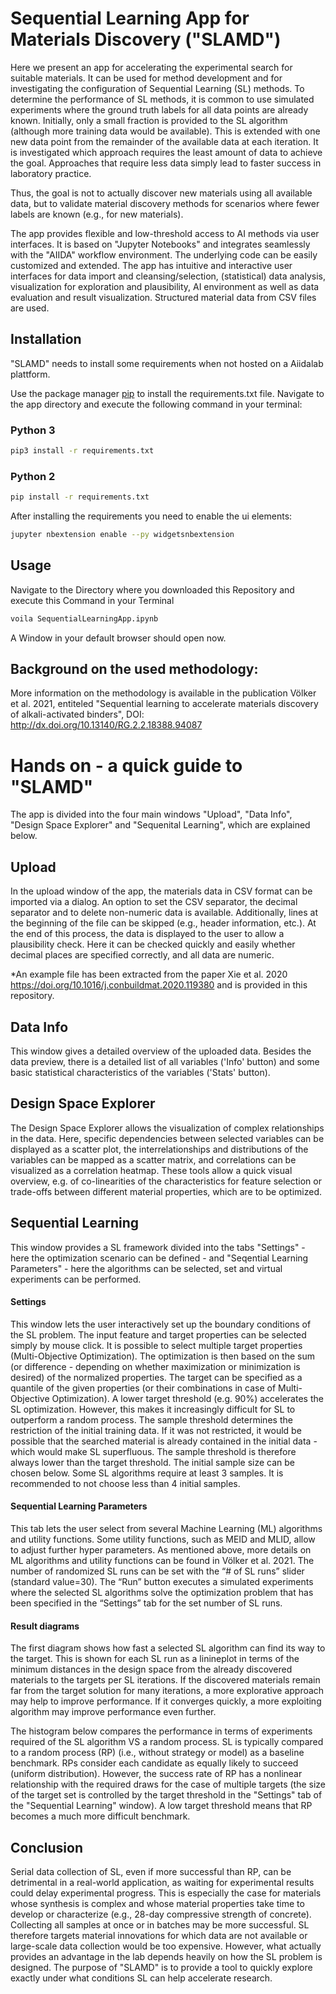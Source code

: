 # Sequential Learning App for Materials Discovery ("SLAMD")
Here we present an app for accelerating the experimental search for suitable materials. It can be used for method development and for investigating the configuration of Sequential Learning (SL) methods. 
To determine the performance of SL methods, it is common to use simulated experiments where the ground truth labels for all data points are already known. Initially, only a small fraction is provided to the SL algorithm (although more training data would be available). This is extended with one new data point from the remainder of the available data at each iteration. It is investigated which approach requires the least amount of data to achieve the goal. Approaches that require less data simply lead to faster success in laboratory practice. 

Thus, the goal is not to actually discover new materials using all available data, but to validate material discovery methods for scenarios where fewer labels are known (e.g., for new materials).

The app provides flexible and low-threshold access to AI methods via user interfaces. It is based on "Jupyter Notebooks" and integrates seamlessly with the "AIIDA" workflow environment. The underlying code can be easily customized and extended. The app has intuitive and interactive user interfaces for data import and cleansing/selection, (statistical) data analysis, visualization for exploration and plausibility, AI environment as well as data evaluation and result visualization. Structured material data from CSV files are used.

## Installation

"SLAMD" needs to install some requirements when not hosted on a Aiidalab plattform.


Use the package manager [pip](https://pip.pypa.io/en/stable/) to install the requirements.txt file.
Navigate to the app directory and execute the following command in your terminal:

### Python 3
```bash
pip3 install -r requirements.txt
```
### Python 2

```bash
pip install -r requirements.txt
```
After installing the requirements you need to enable the ui elements:

```bash
jupyter nbextension enable --py widgetsnbextension
```

## Usage

Navigate to the Directory where you downloaded this Repository and execute this Command in your Terminal

```bash
voila SequentialLearningApp.ipynb
```

A Window in your default browser should open now.

## Background on the used methodology: 

More information on the methodology is available in the publication Völker et al. 2021, entiteled "Sequential learning to accelerate materials discovery of alkali-activated binders", DOI: http://dx.doi.org/10.13140/RG.2.2.18388.94087 

# Hands on - a quick guide to "SLAMD"

The app is divided into the four main windows "Upload", "Data Info", "Design Space Explorer" and "Sequenital Learning", which are explained below. 

## Upload
In the upload window of the app, the materials data in CSV format can be imported via a dialog. An option to set the CSV separator, the decimal separator and to delete non-numeric data is available. Additionally, lines at the beginning of the file can be skipped (e.g., header information, etc.). At the end of this process, the data is displayed to the user to allow a plausibility check. Here it can be checked quickly and easily whether decimal places are specified correctly, and all data are numeric.

*An example file has been extracted from the paper Xie et al. 2020 https://doi.org/10.1016/j.conbuildmat.2020.119380 and is provided in this repository.

## Data Info
This window gives a detailed overview of the uploaded data. Besides the data preview, there is a detailed list of all variables ('Info' button) and some basic statistical characteristics of the variables ('Stats' button).

## Design Space Explorer
The Design Space Explorer allows the visualization of complex relationships in the data. Here, specific dependencies between selected variables can be displayed as a scatter plot, the interrelationships and distributions of the variables can be mapped as a scatter matrix, and correlations can be visualized as a correlation heatmap. These tools allow a quick visual overview, e.g. of co-linearities of the characteristics for feature selection or trade-offs between different material properties, which are to be optimized.

## Sequential Learning
This window provides a SL framework divided into the tabs "Settings" - here the optimization scenario can be defined - and "Seqential Learning Parameters" - here the algorithms can be selected, set and virtual experiments can be performed. 

#### Settings
This window lets the user interactively set up the boundary conditions of the SL problem. The input feature and target properties can be selected simply by mouse click. It is possible to select multiple target properties (Multi-Objective Optimization). The optimization is then based on the sum (or difference - depending on whether maximization or minimization is desired) of the normalized properties. 
The target can be specified as a quantile of the given properties (or their combinations in case of Multi-Objective Optimization). A lower target threshold (e.g. 90%) accelerates the SL optimization. However, this makes it increasingly difficult for SL to outperform a random process. 
The sample threshold determines the restriction of the initial training data. If it was not restricted, it would be possible that the searched material is already contained in the initial data - which would make SL superfluous. The sample threshold is therefore always lower than the target threshold. 
The initial sample size can be chosen below. Some SL algorithms require at least 3 samples. It is recommended to not choose less than 4 initial samples. 

#### Sequential Learning Parameters
This tab lets the user select from several Machine Learning (ML) algorithms and utility functions. Some utility functions, such as MEID and MLID, allow to adjust further hyper parameters. As mentioned above, more details on ML algorithms and utility functions can be found in Völker et al. 2021.
The number of randomized SL runs can be set with the “# of SL runs” slider (standard value=30). The “Run” button executes a simulated experiments where the selected SL algorithms solve the optimization problem that has been specified in the “Settings” tab for the set number of SL runs. 

#### Result diagrams
The first diagram shows how fast a selected SL algorithm can find its way to the target. This is shown for each SL run as a linineplot in terms of the minimum distances in the design space from the already discovered materials to the targets per SL iterations.  If the discovered materials remain far from the target solution for many iterations, a more explorative approach may help to improve performance. If it converges quickly, a more exploiting algorithm may improve performance even further. 

The histogram below compares the performance in terms of experiments required of the SL algorithm VS a random process. SL is typically compared to a random process (RP) (i.e., without strategy or model) as a baseline benchmark. RPs consider each candidate as equally likely to succeed (uniform distribution). However, the success rate of RP has a nonlinear relationship with the required draws for the case of multiple targets (the size of the target set is controlled by the target threshold in the "Settings" tab of the "Sequential Learning" window). A low target threshold means that RP becomes a much more difficult benchmark.

## Conclusion
Serial data collection of SL, even if more successful than RP, can be detrimental in a real-world application, as waiting for experimental results could delay experimental progress. This is especially the case for materials whose synthesis is complex and whose material properties take time to develop or characterize (e.g., 28-day compressive strength of concrete). Collecting all samples at once or in batches may be more successful. 
SL therefore targets material innovations for which data are not available or large-scale data collection would be too expensive. However, what actually provides an advantage in the lab depends heavily on how the SL problem is designed. 
The purpose of "SLAMD" is to provide a tool to quickly explore exactly under what conditions SL can help accelerate research. 



